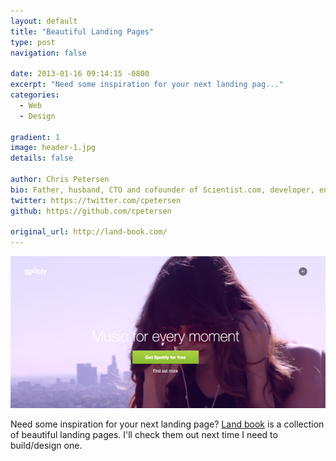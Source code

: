 ```yaml
---
layout: default
title: "Beautiful Landing Pages"
type: post
navigation: false

date: 2013-01-16 09:14:15 -0800
excerpt: "Need some inspiration for your next landing pag..."
categories:
  - Web
  - Design

gradient: 1
image: header-1.jpg
details: false

author: Chris Petersen
bio: Father, husband, CTO and cofounder of Scientist.com, developer, entrepreneur and technologist.
twitter: https://twitter.com/cpetersen
github: https://github.com/cpetersen

original_url: http://land-book.com/
---
```



 [![spotify_01_13](/assets/import/dc3851789dd63ea6aee1fbab52edd0be.png)](http://www.spotify.com/int/video-splash/)  

 Need some inspiration for your next landing page?  [Land book](http://land-book.com)  is a collection of beautiful landing pages. I'll check them out next time I need to build/design one.
